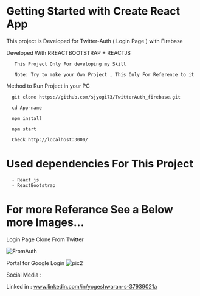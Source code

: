 # Getting Started with Create React App

This project is Developed for Twitter-Auth ( Login Page ) with Firebase

Developed With RREACTBOOTSTRAP  + REACTJS 
        
       
       This Project Only For developing my Skill
       
       Note: Try to make your Own Project , This Only For Reference to it


   
Method to Run Project in your PC
       
       
      git clone https://github.com/sjyogi73/TwitterAuth_firebase.git
      
      cd App-name
      
      npm install
      
      npm start
      
      Check http://localhost:3000/
      
      
 # Used dependencies For This Project
      - React js
      - ReactBootstrap
   
      

 # For more Referance See a Below more Images...


Login Page Clone From Twitter

![FromAuth](https://user-images.githubusercontent.com/82278181/180420976-ca94560d-59b5-4b22-91b8-90b3309c4abc.png)




Portal for Google Login
![pic2](https://user-images.githubusercontent.com/82278181/180421379-0c645e0f-b072-4231-8ab3-88d81810f1c7.png)



Social Media :

Linked in : www.linkedin.com/in/yogeshwaran-s-37939021a


